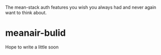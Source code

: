 The mean-stack auth features you wish you always had and never again want to
think about.

# meanair-bulid

Hope to write a little soon